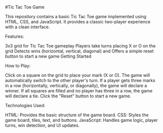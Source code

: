 #Tic Tac Toe Game

This repository contains a basic Tic Tac Toe game implemented using HTML, CSS, and JavaScript. It provides a classic two-player experience with a clean interface.

Features:

3x3 grid for Tic Tac Toe gameplay
Players take turns placing X or O on the grid
Detects wins (horizontal, vertical, diagonal) and 
Offers a simple reset button to start a new game
Getting Started

How to Play:

Click on a square on the grid to place your mark (X or O).
The game will automatically switch to the other player's turn.
If a player gets three marks in a row (horizontally, vertically, or diagonally), the game will declare a winner.
If all squares are filled and no player has three in a row, the game will declare a tie.
Click the "Reset" button to start a new game.

Technologies Used:

HTML: Provides the basic structure of the game board.
CSS: Styles the game board, tiles, text, and buttons.
JavaScript: Handles game logic, player turns, win detection, and UI updates.